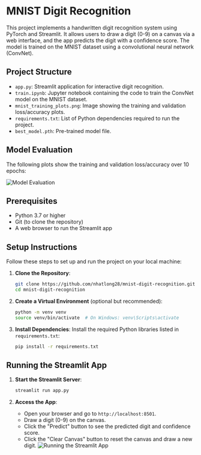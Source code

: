 # MNIST Digit Recognition

This project implements a handwritten digit recognition system using PyTorch and Streamlit. It allows users to draw a digit (0-9) on a canvas via a web interface, and the app predicts the digit with a confidence score. The model is trained on the MNIST dataset using a convolutional neural network (ConvNet).

## Project Structure
- `app.py`: Streamlit application for interactive digit recognition.
- `train.ipynb`: Jupyter notebook containing the code to train the ConvNet model on the MNIST dataset.
- `mnist_training_plots.png`: Image showing the training and validation loss/accuracy plots.
- `requirements.txt`: List of Python dependencies required to run the project.
- `best_model.pth`: Pre-trained model file.

## Model Evaluation
The following plots show the training and validation loss/accuracy over 10 epochs:

![Model Evaluation](img/mnist_training_plots.png)
## Prerequisites
- Python 3.7 or higher
- Git (to clone the repository)
- A web browser to run the Streamlit app

## Setup Instructions
Follow these steps to set up and run the project on your local machine:

1. **Clone the Repository**:
   ```bash
   git clone https://github.com/nhatlong28/mnist-digit-recognition.git
   cd mnist-digit-recognition
   ```

2. **Create a Virtual Environment** (optional but recommended):
   ```bash
   python -m venv venv
   source venv/bin/activate  # On Windows: venv\Scripts\activate
   ```

3. **Install Dependencies**:
   Install the required Python libraries listed in `requirements.txt`:
   ```bash
   pip install -r requirements.txt
   ```

## Running the Streamlit App
1. **Start the Streamlit Server**:
   ```bash
   streamlit run app.py
   ```

2. **Access the App**:
   - Open your browser and go to `http://localhost:8501`.
   - Draw a digit (0-9) on the canvas.
   - Click the "Predict" button to see the predicted digit and confidence score.
   - Click the "Clear Canvas" button to reset the canvas and draw a new digit.
![Running the Streamlit App](img/sample.png)
